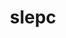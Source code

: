 ---
title: "slepc"
layout: cache
categories: [package, develop]
meta: {"compilers": ["cce@18.0.0", "gcc@11.4.0", "gcc@9.4.0", "intel-oneapi-compilers@2024.1.0", "intel-oneapi-compilers@2025.1.0"], "num_specs": 50, "num_specs_by_stack": {"aws-pcluster-x86_64_v4": 6, "e4s": 13, "e4s-cray-rhel": 8, "e4s-neoverse-v2": 3, "e4s-neoverse_v1": 12, "e4s-oneapi": 4, "e4s-power": 4, "root": 50}, "oss": ["amzn2", "rhel8", "ubuntu20.04", "ubuntu22.04"], "platforms": ["linux"], "stacks": ["aws-pcluster-x86_64_v4", "e4s", "e4s-cray-rhel", "e4s-neoverse-v2", "e4s-neoverse_v1", "e4s-oneapi", "e4s-power", "root"], "targets": ["neoverse_v1", "neoverse_v2", "ppc64le", "x86_64_v3", "x86_64_v4"], "versions": ["3.22.2", "3.23.0"]}
spec_details: [{"compiler": "gcc@11.4.0", "hash": "2j65cq6zdee5sfxeg4gl2dbmkjtacb7h", "os": "ubuntu22.04", "platform": "linux", "size": "-", "stacks": ["e4s", "root"], "target": "x86_64_v3", "variants": ["+arpack", "~blopex", "build_system=generic", "~cuda", "~hpddm", "~rocm"], "versions": ["3.23.0"]}, {"compiler": "intel-oneapi-compilers@2025.1.0", "hash": "2lrkicjzwke3qc2zz6slg7zepv7ij5d4", "os": "ubuntu22.04", "platform": "linux", "size": "-", "stacks": ["e4s-oneapi", "root"], "target": "x86_64_v3", "variants": ["+arpack", "~blopex", "build_system=generic", "~cuda", "~hpddm", "~rocm"], "versions": ["3.23.0"]}, {"compiler": "gcc@11.4.0", "hash": "3prm4jyogqxvizmjqr6nxoxlmjdno5sq", "os": "ubuntu22.04", "platform": "linux", "size": "-", "stacks": ["e4s", "root"], "target": "x86_64_v3", "variants": ["+arpack", "~blopex", "build_system=generic", "~cuda", "~hpddm", "~rocm"], "versions": ["3.23.0"]}, {"compiler": "gcc@9.4.0", "hash": "3urlzo2oui3fjpxp5rgfvtabystkm6bo", "os": "ubuntu20.04", "platform": "linux", "size": "-", "stacks": ["e4s-power", "root"], "target": "ppc64le", "variants": ["+arpack", "~blopex", "build_system=generic", "~cuda", "~hpddm", "~rocm"], "versions": ["3.22.2"]}, {"compiler": "cce@18.0.0", "hash": "4dcjyxvwfytcecsfjthyfgth6qa46nqw", "os": "rhel8", "platform": "linux", "size": "-", "stacks": ["e4s-cray-rhel", "root"], "target": "x86_64_v3", "variants": ["+arpack", "~blopex", "build_system=generic", "~cuda", "~hpddm", "~rocm"], "versions": ["3.23.0"]}, {"compiler": "gcc@11.4.0", "hash": "4kgfdgv4ryz3nxdt4hktr5afwzrnxopf", "os": "ubuntu22.04", "platform": "linux", "size": "-", "stacks": ["e4s-neoverse_v1", "root"], "target": "neoverse_v1", "variants": ["+arpack", "~blopex", "build_system=generic", "+cuda", "cuda_arch:=90", "~hpddm", "~rocm"], "versions": ["3.22.2"]}, {"compiler": "intel-oneapi-compilers@2024.1.0", "hash": "5iuw4sx2ziaugu4ol5ii6wpj3ghgfddx", "os": "amzn2", "platform": "linux", "size": "-", "stacks": ["aws-pcluster-x86_64_v4", "root"], "target": "x86_64_v3", "variants": ["~arpack", "~blopex", "build_system=generic", "~cuda", "~hpddm", "~rocm"], "versions": ["3.23.0"]}, {"compiler": "gcc@11.4.0", "hash": "5tqlcc6gq54n35lkhstkpw73tvufuz72", "os": "ubuntu22.04", "platform": "linux", "size": "-", "stacks": ["e4s", "root"], "target": "x86_64_v3", "variants": ["+arpack", "~blopex", "build_system=generic", "+cuda", "cuda_arch:=80", "~hpddm", "~rocm"], "versions": ["3.23.0"]}, {"compiler": "intel-oneapi-compilers@2024.1.0", "hash": "anwllnazvyjjqsizeh47ym3lfurq3a6e", "os": "amzn2", "platform": "linux", "size": "-", "stacks": ["aws-pcluster-x86_64_v4", "root"], "target": "x86_64_v4", "variants": ["~arpack", "~blopex", "build_system=generic", "~cuda", "~hpddm", "~rocm"], "versions": ["3.23.0"]}, {"compiler": "gcc@11.4.0", "hash": "bb74aqzv4e2nltj4v4v56cyz32nwwkzz", "os": "ubuntu22.04", "platform": "linux", "size": "-", "stacks": ["e4s", "root"], "target": "x86_64_v3", "variants": ["+arpack", "~blopex", "build_system=generic", "~cuda", "~hpddm", "~rocm"], "versions": ["3.23.0"]}, {"compiler": "gcc@11.4.0", "hash": "cde2qt5jjehfcaapkrepmqjm6izoq64j", "os": "ubuntu22.04", "platform": "linux", "size": "-", "stacks": ["e4s-neoverse-v2", "root"], "target": "neoverse_v2", "variants": ["+arpack", "~blopex", "build_system=generic", "~cuda", "~hpddm", "~rocm"], "versions": ["3.23.0"]}, {"compiler": "cce@18.0.0", "hash": "cmfzhkkivwe6udr7kzildvcgovhawzun", "os": "rhel8", "platform": "linux", "size": "-", "stacks": ["e4s-cray-rhel", "root"], "target": "x86_64_v3", "variants": ["+arpack", "~blopex", "build_system=generic", "~cuda", "~hpddm", "~rocm"], "versions": ["3.23.0"]}, {"compiler": "gcc@9.4.0", "hash": "ctjl7e7pdiyjj3ah6lkuc3xe76oazv4h", "os": "ubuntu20.04", "platform": "linux", "size": "-", "stacks": ["e4s-power", "root"], "target": "ppc64le", "variants": ["+arpack", "~blopex", "build_system=generic", "+cuda", "cuda_arch:=70", "~hpddm", "~rocm"], "versions": ["3.22.2"]}, {"compiler": "gcc@11.4.0", "hash": "cuqwsdwbsghosscsoq2xxdfj5ceec2yn", "os": "ubuntu22.04", "platform": "linux", "size": "-", "stacks": ["e4s-neoverse_v1", "root"], "target": "neoverse_v1", "variants": ["+arpack", "~blopex", "build_system=generic", "~cuda", "~hpddm", "~rocm"], "versions": ["3.22.2"]}, {"compiler": "cce@18.0.0", "hash": "ecpjj6c7qqhh2mzm4hanvu4i24s7eako", "os": "rhel8", "platform": "linux", "size": "-", "stacks": ["e4s-cray-rhel", "root"], "target": "x86_64_v3", "variants": ["+arpack", "~blopex", "build_system=generic", "~cuda", "~hpddm", "~rocm"], "versions": ["3.23.0"]}, {"compiler": "cce@18.0.0", "hash": "ficnib6jzqsekobwi764tetoilu6sqe7", "os": "rhel8", "platform": "linux", "size": "-", "stacks": ["e4s-cray-rhel", "root"], "target": "x86_64_v3", "variants": ["+arpack", "~blopex", "build_system=generic", "~cuda", "~hpddm", "~rocm"], "versions": ["3.23.0"]}, {"compiler": "cce@18.0.0", "hash": "fyxhlpvp63sekpgo2ro7jj536r7ov4qp", "os": "rhel8", "platform": "linux", "size": "-", "stacks": ["e4s-cray-rhel", "root"], "target": "x86_64_v3", "variants": ["+arpack", "~blopex", "build_system=generic", "~cuda", "~hpddm", "~rocm"], "versions": ["3.23.0"]}, {"compiler": "intel-oneapi-compilers@2024.1.0", "hash": "g542pysk4lehbqudw3ugzyzhepijbgeb", "os": "amzn2", "platform": "linux", "size": "-", "stacks": ["aws-pcluster-x86_64_v4", "root"], "target": "x86_64_v3", "variants": ["~arpack", "~blopex", "build_system=generic", "~cuda", "~hpddm", "~rocm"], "versions": ["3.23.0"]}, {"compiler": "gcc@11.4.0", "hash": "gfd3moiob7lgfn4njj7sswptiqgk73dr", "os": "ubuntu22.04", "platform": "linux", "size": "-", "stacks": ["e4s", "root"], "target": "x86_64_v3", "variants": ["+arpack", "~blopex", "build_system=generic", "+cuda", "cuda_arch:=80", "~hpddm", "~rocm"], "versions": ["3.23.0"]}, {"compiler": "cce@18.0.0", "hash": "goluxvqpzvswzcdstz6yvdjtckn5ooil", "os": "rhel8", "platform": "linux", "size": "-", "stacks": ["e4s-cray-rhel", "root"], "target": "x86_64_v3", "variants": ["+arpack", "~blopex", "build_system=generic", "~cuda", "~hpddm", "~rocm"], "versions": ["3.23.0"]}, {"compiler": "intel-oneapi-compilers@2025.1.0", "hash": "h42nrpvryzdz55cwgztlbmqqx53jvs5n", "os": "ubuntu22.04", "platform": "linux", "size": "-", "stacks": ["e4s-oneapi", "root"], "target": "x86_64_v3", "variants": ["+arpack", "~blopex", "build_system=generic", "~cuda", "~hpddm", "~rocm"], "versions": ["3.23.0"]}, {"compiler": "gcc@11.4.0", "hash": "hswt5kdpa7vjmprcnfo3gnieu3nsllco", "os": "ubuntu22.04", "platform": "linux", "size": "-", "stacks": ["e4s-neoverse_v1", "root"], "target": "neoverse_v1", "variants": ["+arpack", "~blopex", "build_system=generic", "+cuda", "cuda_arch:=90", "~hpddm", "~rocm"], "versions": ["3.22.2"]}, {"compiler": "gcc@11.4.0", "hash": "igp6zonmcudxjun5g6bm36i7ayknd4va", "os": "ubuntu22.04", "platform": "linux", "size": "-", "stacks": ["e4s-neoverse-v2", "root"], "target": "neoverse_v2", "variants": ["+arpack", "~blopex", "build_system=generic", "~cuda", "~hpddm", "~rocm"], "versions": ["3.23.0"]}, {"compiler": "gcc@9.4.0", "hash": "j4qt45gygypuduo4qs5kac4bq6xztrjk", "os": "ubuntu20.04", "platform": "linux", "size": "-", "stacks": ["e4s-power", "root"], "target": "ppc64le", "variants": ["+arpack", "~blopex", "build_system=generic", "~cuda", "~hpddm", "~rocm"], "versions": ["3.22.2"]}, {"compiler": "cce@18.0.0", "hash": "jlusc3g76mr6oug7jhnwppu5lxy2nf2q", "os": "rhel8", "platform": "linux", "size": "-", "stacks": ["e4s-cray-rhel", "root"], "target": "x86_64_v3", "variants": ["+arpack", "~blopex", "build_system=generic", "~cuda", "~hpddm", "~rocm"], "versions": ["3.23.0"]}, {"compiler": "gcc@11.4.0", "hash": "k6xf5rbuhgscptnvmf6bug7chb2xzvpo", "os": "ubuntu22.04", "platform": "linux", "size": "-", "stacks": ["e4s-neoverse_v1", "root"], "target": "neoverse_v1", "variants": ["+arpack", "~blopex", "build_system=generic", "~cuda", "~hpddm", "~rocm"], "versions": ["3.22.2"]}, {"compiler": "gcc@11.4.0", "hash": "kq4alv6bnnljmmwbzts2opkyjudni4b6", "os": "ubuntu22.04", "platform": "linux", "size": "-", "stacks": ["e4s", "root"], "target": "x86_64_v3", "variants": ["+arpack", "~blopex", "build_system=generic", "~cuda", "~hpddm", "~rocm"], "versions": ["3.23.0"]}, {"compiler": "cce@18.0.0", "hash": "mpiylh2vqh5ut7kfrefh6igt3pw4otmz", "os": "rhel8", "platform": "linux", "size": "-", "stacks": ["e4s-cray-rhel", "root"], "target": "x86_64_v3", "variants": ["+arpack", "~blopex", "build_system=generic", "~cuda", "~hpddm", "~rocm"], "versions": ["3.23.0"]}, {"compiler": "gcc@11.4.0", "hash": "pcfhot6snx3q2cxeixdoyzcbiliprfw4", "os": "ubuntu22.04", "platform": "linux", "size": "-", "stacks": ["e4s", "root"], "target": "x86_64_v3", "variants": ["+arpack", "~blopex", "build_system=generic", "+cuda", "cuda_arch:=90", "~hpddm", "~rocm"], "versions": ["3.23.0"]}, {"compiler": "intel-oneapi-compilers@2025.1.0", "hash": "pgzgyoh4d6nbj2bl7qpunqf7dqcc6ezw", "os": "ubuntu22.04", "platform": "linux", "size": "-", "stacks": ["e4s-oneapi", "root"], "target": "x86_64_v3", "variants": ["+arpack", "~blopex", "build_system=generic", "~cuda", "~hpddm", "~rocm"], "versions": ["3.23.0"]}, {"compiler": "gcc@11.4.0", "hash": "plctylquisl3hsrqd3cafh3chicfrssh", "os": "ubuntu22.04", "platform": "linux", "size": "-", "stacks": ["e4s-neoverse_v1", "root"], "target": "neoverse_v1", "variants": ["+arpack", "~blopex", "build_system=generic", "+cuda", "cuda_arch:=75", "~hpddm", "~rocm"], "versions": ["3.22.2"]}, {"compiler": "gcc@11.4.0", "hash": "ptlzjksyndyhpb7lep5ljspm2de4x72h", "os": "ubuntu22.04", "platform": "linux", "size": "-", "stacks": ["e4s-neoverse_v1", "root"], "target": "neoverse_v1", "variants": ["+arpack", "~blopex", "build_system=generic", "+cuda", "cuda_arch:=75", "~hpddm", "~rocm"], "versions": ["3.22.2"]}, {"compiler": "intel-oneapi-compilers@2025.1.0", "hash": "qb326g73d2qrnkqbdv4upp7dqcg2465f", "os": "ubuntu22.04", "platform": "linux", "size": "-", "stacks": ["e4s-oneapi", "root"], "target": "x86_64_v3", "variants": ["+arpack", "~blopex", "build_system=generic", "~cuda", "~hpddm", "~rocm"], "versions": ["3.23.0"]}, {"compiler": "gcc@11.4.0", "hash": "rliggnmqzvhzta4fykgf6pagw4e2tcnq", "os": "ubuntu22.04", "platform": "linux", "size": "-", "stacks": ["e4s-neoverse_v1", "root"], "target": "neoverse_v1", "variants": ["+arpack", "~blopex", "build_system=generic", "+cuda", "cuda_arch:=75", "~hpddm", "~rocm"], "versions": ["3.22.2"]}, {"compiler": "gcc@11.4.0", "hash": "rpwkzzzyyiaor3pr4danjg5zntiooezw", "os": "ubuntu22.04", "platform": "linux", "size": "-", "stacks": ["e4s", "root"], "target": "x86_64_v3", "variants": ["+arpack", "~blopex", "build_system=generic", "~cuda", "~hpddm", "~rocm"], "versions": ["3.23.0"]}, {"compiler": "gcc@11.4.0", "hash": "sq6pq7e6qklhaisnr2a4sfjgesfaa5q5", "os": "ubuntu22.04", "platform": "linux", "size": "-", "stacks": ["e4s", "root"], "target": "x86_64_v3", "variants": ["+arpack", "~blopex", "build_system=generic", "~cuda", "~hpddm", "~rocm"], "versions": ["3.23.0"]}, {"compiler": "gcc@11.4.0", "hash": "t2vzxjsyvj56jebu5qpjqyxpsdj3ocsk", "os": "ubuntu22.04", "platform": "linux", "size": "-", "stacks": ["e4s-neoverse_v1", "root"], "target": "neoverse_v1", "variants": ["+arpack", "~blopex", "build_system=generic", "+cuda", "cuda_arch:=80", "~hpddm", "~rocm"], "versions": ["3.22.2"]}, {"compiler": "gcc@11.4.0", "hash": "t52req2af4mawtqtwgykeeqj4xvnzgzo", "os": "ubuntu22.04", "platform": "linux", "size": "-", "stacks": ["e4s", "root"], "target": "x86_64_v3", "variants": ["+arpack", "~blopex", "build_system=generic", "+cuda", "cuda_arch:=90", "~hpddm", "~rocm"], "versions": ["3.23.0"]}, {"compiler": "gcc@11.4.0", "hash": "tnuyprs5inhckrfyy5nk3552e7avljqc", "os": "ubuntu22.04", "platform": "linux", "size": "-", "stacks": ["e4s", "root"], "target": "x86_64_v3", "variants": ["+arpack", "~blopex", "build_system=generic", "~cuda", "~hpddm", "~rocm"], "versions": ["3.23.0"]}, {"compiler": "gcc@9.4.0", "hash": "tyi5tjtthps53gi5oyafxx6hs3lsdnt5", "os": "ubuntu20.04", "platform": "linux", "size": "-", "stacks": ["e4s-power", "root"], "target": "ppc64le", "variants": ["+arpack", "~blopex", "build_system=generic", "+cuda", "cuda_arch:=70", "~hpddm", "~rocm"], "versions": ["3.22.2"]}, {"compiler": "intel-oneapi-compilers@2024.1.0", "hash": "unrx5qohwpnbo3ekkrk4tjoaxwzwjfoq", "os": "amzn2", "platform": "linux", "size": "-", "stacks": ["aws-pcluster-x86_64_v4", "root"], "target": "x86_64_v4", "variants": ["~arpack", "~blopex", "build_system=generic", "~cuda", "~hpddm", "~rocm"], "versions": ["3.23.0"]}, {"compiler": "intel-oneapi-compilers@2024.1.0", "hash": "uqvxft2wwbdcprxk6uxjbiyp5lcqvezz", "os": "amzn2", "platform": "linux", "size": "-", "stacks": ["aws-pcluster-x86_64_v4", "root"], "target": "x86_64_v4", "variants": ["~arpack", "~blopex", "build_system=generic", "~cuda", "~hpddm", "~rocm"], "versions": ["3.23.0"]}, {"compiler": "gcc@11.4.0", "hash": "vgayztebzmqq3ajmvbm3cwazufirwr62", "os": "ubuntu22.04", "platform": "linux", "size": "-", "stacks": ["e4s", "root"], "target": "x86_64_v3", "variants": ["+arpack", "~blopex", "build_system=generic", "+cuda", "cuda_arch:=90", "~hpddm", "~rocm"], "versions": ["3.23.0"]}, {"compiler": "gcc@11.4.0", "hash": "xiegemf5a6trv3giocl2zo5yxsbo3t34", "os": "ubuntu22.04", "platform": "linux", "size": "-", "stacks": ["e4s-neoverse-v2", "root"], "target": "neoverse_v2", "variants": ["+arpack", "~blopex", "build_system=generic", "~cuda", "~hpddm", "~rocm"], "versions": ["3.23.0"]}, {"compiler": "intel-oneapi-compilers@2024.1.0", "hash": "xx47igitg5hhf5g6ysxa6vqnp42vf7yi", "os": "amzn2", "platform": "linux", "size": "-", "stacks": ["aws-pcluster-x86_64_v4", "root"], "target": "x86_64_v3", "variants": ["~arpack", "~blopex", "build_system=generic", "~cuda", "~hpddm", "~rocm"], "versions": ["3.23.0"]}, {"compiler": "gcc@11.4.0", "hash": "xydhssiofvgcjtzjqlw7wi3g3jaumywh", "os": "ubuntu22.04", "platform": "linux", "size": "-", "stacks": ["e4s-neoverse_v1", "root"], "target": "neoverse_v1", "variants": ["+arpack", "~blopex", "build_system=generic", "~cuda", "~hpddm", "~rocm"], "versions": ["3.22.2"]}, {"compiler": "gcc@11.4.0", "hash": "yesqn4z2lpran4cw6smqmlgvh5jnyjkh", "os": "ubuntu22.04", "platform": "linux", "size": "-", "stacks": ["e4s-neoverse_v1", "root"], "target": "neoverse_v1", "variants": ["+arpack", "~blopex", "build_system=generic", "+cuda", "cuda_arch:=80", "~hpddm", "~rocm"], "versions": ["3.22.2"]}, {"compiler": "gcc@11.4.0", "hash": "yohmjctid7abeextroinks25ly62v2dv", "os": "ubuntu22.04", "platform": "linux", "size": "-", "stacks": ["e4s", "root"], "target": "x86_64_v3", "variants": ["+arpack", "~blopex", "build_system=generic", "+cuda", "cuda_arch:=80", "~hpddm", "~rocm"], "versions": ["3.23.0"]}, {"compiler": "gcc@11.4.0", "hash": "zftz6xnrrb5o5j57g5tbuwy6kac5zoqw", "os": "ubuntu22.04", "platform": "linux", "size": "-", "stacks": ["e4s-neoverse_v1", "root"], "target": "neoverse_v1", "variants": ["+arpack", "~blopex", "build_system=generic", "+cuda", "cuda_arch:=90", "~hpddm", "~rocm"], "versions": ["3.22.2"]}, {"compiler": "gcc@11.4.0", "hash": "zmqvicn4zczrjrycmc5czmi4glftyg6t", "os": "ubuntu22.04", "platform": "linux", "size": "-", "stacks": ["e4s-neoverse_v1", "root"], "target": "neoverse_v1", "variants": ["+arpack", "~blopex", "build_system=generic", "+cuda", "cuda_arch:=80", "~hpddm", "~rocm"], "versions": ["3.22.2"]}]
---